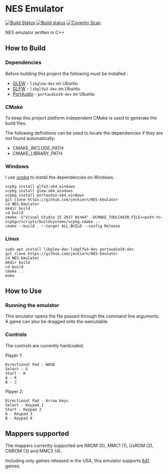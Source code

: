 # NES Emulator

[![Build Status](https://travis-ci.com/JMcKiern/NES-Emulator.svg?branch=master)](https://travis-ci.com/JMcKiern/NES-Emulator)
[![Build status](https://ci.appveyor.com/api/projects/status/mgv6b0ply361d6nx?svg=true)](https://ci.appveyor.com/project/JMcKiern/nes-emulator)
[![Coverity Scan](https://scan.coverity.com/projects/19074/badge.svg)](https://scan.coverity.com/projects/jmckiern-nes-emulator)

NES emulator written in C++

## How to Build

### Dependencies

Before building this project the following must be installed :
- [GLEW](http://glew.sourceforge.net/) - `libglew-dev` on Ubuntu
- [GLFW](https://www.glfw.org/download.html) - `libglfw3-dev` on Ubuntu
- [PortAudio](http://www.portaudio.com/) - `portaudio19-dev` on Ubuntu

### CMake

To keep this project platform independent CMake is used to generate the build files.

The following definitions can be used to locate the dependencies if they are not found automatically:
- CMAKE_INCLUDE_PATH
- CMAKE_LIBRARY_PATH

### Windows

I use [vcpkg](https://github.com/microsoft/vcpkg) to install the dependencies on Windows.

```
vcpkg install glfw3:x64_windows
vcpkg install glew:x64_windows
vcpkg install portaudio:x64_windows
git clone https://github.com/jmckiern/NES-Emulator
cd NES-Emulator
mkdir build
cd build
cmake -G"Visual Studio 15 2017 Win64" -DCMAKE_TOOLCHAIN_FILE=<path-to-vcpkg>/scripts/buildsystems/vcpkg.cmake ..
cmake --build . --target ALL_BUILD --config Release
```

### Linux

```
sudo apt install libglew-dev libglfw3-dev portaudio19-dev
git clone https://github.com/jmckiern/NES-Emulator
cd NES-Emulator
mkdir build
cd build
cmake ..
make
```

## How to Use

### Running the emulator

This emulator opens the file passed through the command line arguments. A game can also be dragged onto the executable.

### Controls

The controls are currently hardcoded.

Player 1:
```
Directional Pad - WASD
Select - G
Start - H
A - K
B - J
```

Player 2:
```
Directional Pad - Arrow Keys
Select - Keypad 1
Start - Keypad 2
A - Keypad 3
B - Keypad 0
```

## Mappers supported

The mappers currently supported are NROM (0), MMC1 (1), UxROM (2), CNROM (3) and MMC3 (4).

Including only games released in the USA, this emulator supports [641](http://bootgod.dyndns.org:7777/search.php?region=USA&system=NTSC&ines_op=%3C%3D%60%40%60&ines=04) games.
